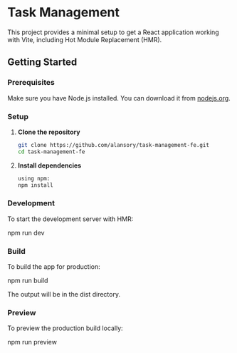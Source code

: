 # Task Management

This project provides a minimal setup to get a React application working with Vite, including Hot Module Replacement (HMR).

## Getting Started

### Prerequisites

Make sure you have Node.js installed. You can download it from [nodejs.org](https://nodejs.org/).

### Setup

1. **Clone the repository**

   ```sh
   git clone https://github.com/alansory/task-management-fe.git
   cd task-management-fe

1. **Install dependencies**
   ```sh
   using npm:
   npm install

### Development
To start the development server with HMR:

  npm run dev

### Build
To build the app for production:

  npm run build


  The output will be in the dist directory.


### Preview
To preview the production build locally:

  npm run preview
